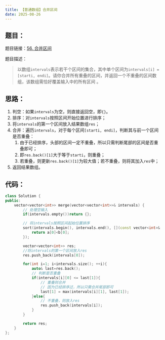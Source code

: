 ```yaml
---
title: 【普通数组】合并区间
date: 2025-08-26
---
```



## 题目：

题目链接：[56. 合并区间](https://leetcode.cn/problems/merge-intervals/description/?envType=study-plan-v2&envId=top-100-liked)

题目描述：

> 以数组`intervals`表示若干个区间的集合，其中单个区间为`intervals[i] = [starti, endi]`。请你合并所有重叠的区间，并返回一个不重叠的区间数组，该数组需恰好覆盖输入中的所有区间 。

## 思路：

1. 判空：如果`intervals`为空，则直接返回空，即`{}`。
2. 排序：对`intervals`按照区间开始位置进行排序；
3. 将`intervals`的第一个区间放入结果数组`res`；
4. 合并：遍历`intervals`，对于每个区间`[starti, endi]`，判断其与前一个区间是否重叠：
   1. 由于已经排序，头部的区间一定不重叠，所以只需判断尾部的区间是否重叠即可；
   2. 即`res.back()[1]`大于等于`starti`，则重叠；
   3. 若重叠，则更新`res.back()[1]`为较大值；若不重叠，则将其加入`res`中；
5. 返回结果数组。

## 代码：

```c++
class Solution {
public:
    vector<vector<int>> merge(vector<vector<int>>& intervals) {
        // 处理空输入
        if(intervals.empty())return {};

        // 将intervals按照区间起始位置排序
        sort(intervals.begin(), intervals.end(), [](const vector<int>& a, const vector<int>& b){
            return a[0]<b[0];
        });

        vector<vector<int>> res;
        //将intervals的第一个区间放入res
        res.push_back(intervals[0]);

        for(int i=1; i<intervals.size(); ++i){
            auto& last=res.back();
            // 判断是否重叠
            if(intervals[i][0] <= last[1]){
                // 重叠则合并
                // 因为已经排序过，所以只需合并尾部即可
                last[1] = max(intervals[i][1], last[1]);
            }else{
                // 不重叠，则放入res
                res.push_back(intervals[i]);
            }
        }

        return res;
    }
};
```